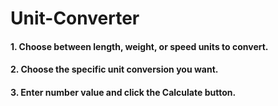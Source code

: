 # Unit-Converter

#### 1. Choose between length, weight, or speed units to convert.
#### 2. Choose the specific unit conversion you want.
#### 3. Enter number value and click the Calculate button.
